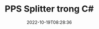 ---
############################# Static ############################
layout: "auto-gen-merger"
date: 2022-10-19T08:28:36
draft: false
otherformats: ppt pptx rtf tex vdx vsdm vsdx vssm vssx vstm vstx vsx vtx xlam xls xlsb

############################# Head ############################
head_title: "Tách PPS thành nhiều tệp trong C#"
head_description: "Tách một tệp PPS thành nhiều tệp dựa trên số trang, khoảng trang, trang chẵn hoặc lẻ bằng cách sử dụng API hợp nhất tài liệu."

############################# Header ############################
title: "PPS Splitter trong C#"
description: "Tách PPS bằng một vài dòng mã .NET."
bg_image: "https://cms.admin.containerize.com/templates/aspose/App_Themes/V3/images/bg/header1.png"
bg_overlay: false
button:
    enable: true
    icon: "fas fa-arrow-down"
    label: "Tải xuống bản dùng thử miễn phí"
    link: "https://downloads.groupdocs.com/merger/net"

############################# SubMenu ############################
submenu:
    enable: true

    left:
        img_alt: "GroupDocs.Merger for .NET"
        image: "https://cms.admin.containerize.com/templates/groupdocs/images/product-logos/90x90-noborder/groupdocs-merger-net.png"
        product: "GroupDocs.Merger"
        platform: ".NET"

    middle:
        button:

            # button loop
            - link: "https://apireference.groupdocs.com/merger/net"
              text: "Tham chiếu API"

            # button loop
            - link: "https://github.com/groupdocs-merger"
              text: "Ví dụ về mã"

            # button loop
            - link: "https://products.groupdocs.app/merger/family"
              text: "Bản trình diễn trực tiếp"

            # button loop
            - link: "https://purchase.groupdocs.com/pricing/merger/net"
              text: "Định giá"

    right:
        link_download: "https://downloads.groupdocs.com/merger"
        link_learn: "https://docs.groupdocs.com/merger/net"
        link_buy: "https://purchase.groupdocs.com"

############################# About ############################
about:
    enable: true
    title: "Giới thiệu về API GroupDocs.Merger for .NET"
    content: |
        Thư viện [GroupDocs.Merger for .NET] (/vi/merge/net/) cung cấp một giải pháp đơn giản để hợp nhất và tách một cách an toàn giữa nhiều định dạng tài liệu bao gồm PDF, Microsoft Office (Word, Excel, PowerPoint, OneNote), OpenDocument, HTML, hình ảnh và nhiều ứng dụng khác trong ứng dụng .NET. Chỉ cần thêm một vài dòng mã, hãy thực hiện một số thao tác trên tài liệu như di chuyển, xóa, xoay, hoán đổi, trích xuất hoặc thay đổi hướng của các trang trong tài liệu. API hợp nhất tài liệu cũng hỗ trợ xem trước các trang tài liệu dưới dạng hình ảnh để phân tích cấu trúc tài liệu, định dạng và nội dung trên trang.
        
        API GroupDocs.Merger là một lựa chọn đúng đắn cho các giải pháp công ty cần tính năng chia nhỏ tệp. Các API này được hỗ trợ tốt trên tất cả các hệ điều hành và nền tảng chính bao gồm .NET Framework, .NET Standard, .NET Core, Mono.

############################# Steps ############################
steps:
    enable: true
    title_left: "Tách các Trang Tệp PPS trong .NET"
    content_left: |
        [GroupDocs.Merger for .NET] (/vi/merge/net/) giúp các nhà phát triển C# dễ dàng chia một tệp PPS thành nhiều tệp kết quả bằng cách triển khai vài bước đơn giản.
        
        * Khởi tạo ** SplitOptions ** với định dạng đường dẫn tệp đầu ra.
        * Tạo phiên bản mới của ** Merger ** và chuyển đường dẫn tài liệu nguồn làm tham số khởi tạo.
        * Gọi ** Split ** và chuyển đối tượng ** SplitOptions ** để lưu tài liệu kết quả.

    title_right: "yêu cầu hệ thống"
    content_right: |
        API GroupDocs.Merger for .NET được hỗ trợ trên tất cả các nền tảng và hệ điều hành chính. Trước khi thực hiện mã bên dưới, hãy đảm bảo rằng bạn đã cài đặt các điều kiện tiên quyết sau trên hệ thống của mình.

        * Hệ điều hành: Microsoft Windows, Linux, MacOS
        * Môi trường phát triển: Visual Studio, Xamarin, MonoDevelop
        * Các khuôn khổ: .NET Framework, .NET Standard, .NET Core, Mono
        * Tải xuống phiên bản mới nhất của GroupDocs.Merger for .NET từ [NuGet] (https://www.nuget.org/packages/groupdocs.merger)
         
    code: |
     {{% merger/additional-styles %}}
     {{< merger/code-merger title="Cách chia tệp PPS bằng mã mẫu C#">}}

        ```csharp    
        // Tách tệp PPS bằng API GroupDocs.Merger
        string filePath = "input.pps";
        string filePathOut = "output.pps";

        // Khởi tạo lớp SplitOptions với định dạng đường dẫn tệp đầu ra
        SplitOptions splitOptions = new SplitOptions(filePathOut, new int[] { 3, 6, 8 });

        // Khởi tạo hợp nhất với tài liệu đầu vào PPS
        using (Merger merger = new Merger(filePath))
          {
            // Gọi phương thức Split và chuyển đối tượng SplitOptions để lưu tài liệu kết quả
            merger.Split(splitOptions);
          }
        ```
     {{< /merger/code-merger >}}

############################# Demos ############################
demos:
    enable: true
    title: "Bản trình diễn Trực tiếp - Tách tệp PPS Trực tuyến"
    content: |
       Tách tệp PPS ngay bây giờ bằng cách truy cập trang web [GroupDocs.Merger Live Demos] (https://products.groupdocs.app/splitter/ pps) trang web.
       Bản demo trực tiếp có những lợi ích sau.
        
############################# About Formats ############################
about_formats:
    enable: true

############################# More Formats ############################
more_formats:
    enable: true
    title: "Tệp tách các định dạng khác"
    content: |
        .NET tài liệu API tách và sáp nhập cho các định dạng tệp và hình ảnh. Chia một số định dạng tệp phổ biến như được nêu bên dưới.

############################# Back to top ###############################
back_to_top:
    enable: true
---